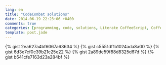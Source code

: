 ```yaml
---
lang: en
title: "CodeCombat solutions"
date: 2014-06-19 22:23:06 +0400
comments: true
categories: [programming, code, solutions, Literate CoffeeScript, CoffeeScript, learning, English]
template: post.jade
---
```


{% gist 2ea627a4bf6067a63634 %}
{% gist c5551df1b1024ada8a00 %}
{% gist 6d3e7cf0c39b21c25e22 %}
{% gist 2a89de59f88d8325d67d %}
{% gist b541cfe7163d23a284bf %}
